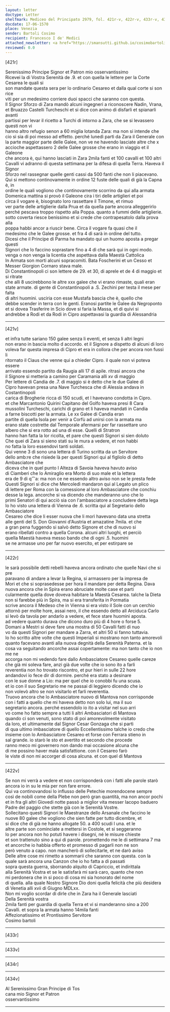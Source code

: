 ```yaml
---
layout: letter
doctype: Letter
shelfmark: Mediceo del Principato 2979, fol. 421r-v, 422r-v, 433r-v, 434r-v
docdate: 17-06-1570
place: Venezia
sender: Bartoli Cosimo
recipient: Francesco I de' Medici
attached_newsletter: <a href="https://smansutti.github.io/cosimobartoli/texts/3080_194/">3080_194</a>
reviewed: 0.0
---
```


[421r]  
  
  
Serenissimo Principe Signor et Patron mio osservantissimo  
Ricevei la di Vostra Serenità de .9. et con quella le lettere per la Corte Cesarea le quali si  
son mandate questa sera per lo ordinario Cesareo et dalla qual corte si son rice  
viti per un medesimo corriere duoi spacci che saranno con questa.  
Il Signor Sforzo di Zara mandò alcuni ingegneri a riconoscere Nadin, Vrana,  
et Bruazzo Castelli Turcheschi et si dice con animo di disfarli et spianarli avanti  
partissi per levar il ricetto a Turchi di intorno a Zara, che se si levassero questi non vi  
hanno altro refugio senon a 60 miglia lotanda Zara: ma non si intende che  
cio si sia di poi messo ad effetto. perché lunedì partì da Zara il Generale con  
la parte maggior parte delle Galee, non ve ne havendo lasciate altre che x  
accioche aspettassero 2 delle Galee grosse che erano in viaggio et il Galeone  
che ancora è, qui hanno lasciati in Zara 2mila fanti et 100 cavalli et 100 altri  
Cavalli vi adranno di questa settimana per la difesa di quella Terra. Haveva il Signor  
Sforzo nel rassegnar quelle genti cassi da 500 fanti che non li piacevano.  
Qui si mettono continovamente in ordine 12 fuste delle quali di già la Capna è, in  
ordine le quali vogliono che continovamente scorrino da qui alla armata  
Domenica mattina si provò il Galeone cira i tiri delle artiglieri et poi  
circa il vogare è, bisognato loro rassettare il Timone, et rimuo  
ver parte delle artiglierie dalla Prua et da quella parte ancora alleggerirlo  
perché pescava troppo rispetto alla Poppa. quanto a fummi delle artiglierie.  
sotto coverta riesce benissimo et si crede che contrapesatolo dalla prova alla  
poppa habbi ancor a riuscir bene. Circa il vogare fa quasi che il  
medesimo che le Galee grosse. et fra 4 dì sarà in ordine del tutto.  
Dicesi che il Principe di Parma ha mandato qui un huomo aposta a pregar questi  
Signori che lo faccino soprastare fino a 4 dì che sarà qui in ogni modo.  
venga o non venga la licentia che aspettava dalla Maestà Cattolica  
In Armata son morti alcuni sopracomiti. Bata Foscherini et un Cesso et  
Messer Giorgion Cornaro stava male.  
Di Constantinopoli ci son lettere de 29. et 30, di aprele et de 4 di maggio et si ritrate  
che alli 8 uscirebbono le altre xxx galee che vi erano rimaste, quali eran  
state armate. di gente di Constantinopoli a .S. Zechini per testa il mese per falta  
di altri huomini. usciria con esse Mustafa bascia che è, quello che  
debbe scender in terra con le genti. Eranosi partite le Galee da Negroponto  
et si dovea Trasferire in Scio dove si faria la Massa, et di quivi si  
andrebbe a Rodi et da Rodi in Cipro aspettavasi la guardia di Alessandria  
  
---  

[421v]  
  
  
et infra tutte sariano 150 galee senza li eventi, et senza li altri legni  
non erano in bascia molto d accordo. et il Signore a dispetto di alcuni di loro  
voleva far questa impresa di Cipro et era in collora che per ancora non fussi li  
ritornato il Ciaus che venne qui a chieder Cipro. il quale non vi poteva essere  
arrivato essendo partito da Raugia alli 17 di apile. ritrasi ancora che  
il Signore si metteria a camino per Caramania alli xv di maggio  
Per lettere di Candia de .7. di maggio si è detto che le due Galee di  
Cipro havevan presa una Nave Turchesca che di Alessia andava in Costantinopoli  
carica di Brogherie ricca di 150 scudi, et l havevano condotta in Cipro.  
et che Marcantonio Quirini Capitano del Golfo haveva presi 8 Cara  
mussolini Turcheschi, carichi di grano et li haveva mandati in Candia  
a farne biscotti per la armata. Le xx Galee di Candia eran  
partite di quella Isola per venir a Corfù ad unirsi con la armata ma  
erano state costrette dal Temporale afermarsi per far rassettare uno  
albero che si era rotto ad una di esse. Quelli di Stratron  
hanno han fatta la lor ricolta, et pare che questi Signori si sien doluto  
Che quei di Zara si sieno stati su le mura a vedere, et non habbi  
no fatta la loro essendovi tanti soldati.  
Qui venne 3 dì sono una lettera di Turino scritta da un Servitore  
dello amb:re che risiede là per questi Signori qui al figliolo di detto Ambasciatore che  
diceva che in quel punto l Alteza di Savoia haveva havuto aviso  
di Ciamberi che lo Amiraglio era Morto di suo male et la lettera  
era de 9 di q⁀a: ma non ce ne essendo altro aviso non se le presta fede  
Questi Signori si dice che Mercoledì mandaron qui al Legato un plico  
di lettere per Roma con la comessione al loro Ambasciatore che conchiu  
desse la lega. ancorche si va dicendo che manderanno uno che lo  
primi Senatori di qui acciò sia con l'ambasciatore a concludere detta lega  
Io ho visto una lettera di Vienna de .6. scritta qui al Segretario dello Ambasciatore  
Cesareo che dice li esser nuova che li morì havevano data una stretta  
alle genti del S. Don Giovanni d'Austria et amazatine 7mila. et che  
a gran pena fuggendo si salvò detto Signore et che di nuovo si  
erano ribellati contro a quella Corona. alcuni altri luoghi, et perciò  
quella Maestà haveva messo bando che di ogni .5. huomini  
se ne armasse uno per far nuovo esercito, et per estirpare se  
  
---  

[422r]  
  
  
le sarà possibile detti rebelli haveva ancora ordinato che quelle Navi che si pre  
paravano di andare a levar la Regina, si armassero per la impresa de  
Mori et che si soprasedesse per hora il mandare per detta Regina. Dava  
nuova ancora che in Spira erano abruciate molte case et parti  
cularmente quella dove doveva habitare la Maestà Cesarea. talche la Dieta  
non si farebbe più in Spira, ma si era transferita in Pormatia  
scrive ancora il Medeso che in Vienna si era visto il Sole con un cerchio  
attornò per molte hore, assai nero, il che essendo detto all Arciduca Carlo  
si levò da tavola per andarlo a vedere, et fece stare huomini aposta.  
ad vedere quanto durava che dicono duro più dì 4 hore o forse 5.  
Domani a Mestri si deve fare una mostra di 50 Cavalli fatti di nuo  
vo da questi Signori per mandare a Zarra, et altri 50 si fanno tuttavia.  
Io ho scritto altre volte che questi Imperiali si mostrano non tanto amorevoli  
quanto facevano avanti alla nuova degnità della Serenità Paterna. et la  
cosa va seguitando ancorche assai copertamente: ma non tanto che io non me ne  
accorga non mi vedendo fare dallo Ambasciatore Cesareo quelle careze  
che già mi soleva fare, anzi già due volte che io sono ito a farli  
reverentia non ho trovato riscontro, et pur hieri in sulle 22 hore  
andandovi io fece dir di dormire. perché era stato a desinare  
con le sue donne a Lio: ma per quel che io conobbi fu una scusa.  
et io con il suo Segretario me ne passai di leggiero dicendo che io  
non volevò altro se non visitarlo et farli reverentia.  
Truovo ancora che lo Ambasciatore nuovo di Mantova non corrisponde  
con i fatti a quello che mi haveva detto non solo lui, ma il suo  
segretario ancora. perché essendolo io ito a visitar nel suo arri  
vo come ho fatto sempre a tutti li altri Ambasciatori di Mantova  
quando ci son venuti, sono stato di poi amorevolmente visitato  
da loro, et ultimamente dal Signor Cesar Gonzaga che si partì  
di qua ultimo imbasciatore di quello Eccellentissimo talche io credo che  
insieme con lo Ambasciatore Cesareo et forse con Ferrara stieno in  
sal grande. io starò le sto et avertito et secondo che procede  
ranno meco mi governero non dando mai occasione alcuna che  
di me possino haver mala satisfattione. con il Cesareo farò  
le viste di non mi accorger di cosa alcuna. et con quel di Mantova  
  
---  

[422v]  
  
  
Se non mi verrà a vedere et non corrisponderà con i fatti alle parole starò  
ancora io in su le mia per non fare errore.  
Qui va continovandosi lo influsso delle Petechie morendocene sempre  
così de nobili come della Plebe non però gran quantità, ma non ancor pochi  
et in fra gli altri Giovedi notte passò a miglior vita messer Iacopo baduero  
Padre del paggio che stette già con le Serenità Vostre.  
Sollecitano questi Signori le Maestranze dello Arsanale che faccino le  
nuove 80 galee che vogliono che sien fatte per tutto dicembre, et  
si dice che di già ne hanno allogate 50. a 400 scudi l una. et le  
altre parte son cominciate a mettersi in Costole, et si seggeranno  
Io per ancora non ho potuti havere i disegni, né le misure chieste  
et son trattenuto sino a qui di parole. promettendo me le di settimana 7 ma  
et ancorche io habbia offerto et promesso di pagarli non ne son  
però venuto a capo. non mancherò di sollecitarle, et ne darò aviso  
Delle altre cose mi rimetto a sommarii che saranno con questa. con la  
quale sarà ancora una Canzon che io ho fatta a dì passati  
sopra questa guerra, sborrando alquito di Capriccio, et indirittala  
alla Serenità Vostra et se le satisfarà mi sarà caro, quanto che non  
mi perdonera che in si poco di cosa mi sia honorato del nome  
di quella. alla quale Nostro Signore Dio doni quella felicità che più desidera  
di Venetia alli xvii di Giugno MDLxx.  
Non mi voglio scordar di dirle che in Zara ha il Generale lasciati  
Della Serenità vostra  
2mila fanti per guardia di quella Terra et vi si manderanno sino a 200  
Cavalli. et sopra la armata hanno 14mila fanti  
Affezionatissimo et Prontissimo Servitore  
Cosimo bartoli  
  
---  

[433r]  
  
  
  
---  

[433v]  
  
  
  
---  

[434r]  
  
  
  
---  

[434v]  
  
  
Al Serenissimo Gran Principe di Tos  
cana mio Signor et Patron  
osservantissimo  
  
---  

